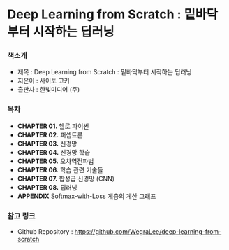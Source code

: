 # Deep Learning from Scratch : 밑바닥부터 시작하는 딥러닝

### 책소개
- 제목 : Deep Learning from Scratch : 밑바닥부터 시작하는 딥러닝
- 지은이 : 사이토 고키
- 출판사 : 한빛미디어 (주)

### 목차
- **CHAPTER 01.** 헬로 파이썬
- **CHAPTER 02.** 퍼셉트론
- **CHAPTER 03.** 신경망
- **CHAPTER 04.** 신경망 학습
- **CHAPTER 05.** 오차역전파법
- **CHAPTER 06.** 학습 관련 기술들
- **CHAPTER 07.** 합성곱 신경망 (CNN)
- **CHAPTER 08.** 딥러닝
- **APPENDIX** Softmax-with-Loss 게층의 계산 그래프

### 참고 링크
- Github Repository : https://github.com/WegraLee/deep-learning-from-scratch